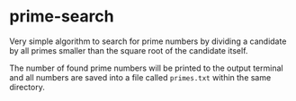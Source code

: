 # prime-search
Very simple algorithm to search for prime numbers by dividing a candidate by all primes smaller than the square root of the candidate itself.

The number of found prime numbers will be printed to the output terminal and all numbers are saved into a file called `primes.txt` within the same directory.
